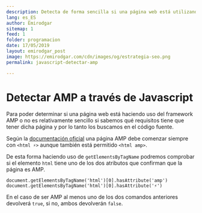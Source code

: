 ```yaml
---
description: Detecta de forma sencilla si una página web está utilizando AMP o no
lang: es_ES
author: Emirodgar
sitemap: 1
feed: 1
folder: programacion
date: 17/05/2019
layout: emirodgar_post
image: https://emirodgar.com/cdn/images/og/estrategia-seo.png
permalink: javascript-detectar-amp

---
```


# Detectar AMP a través de Javascript

Para poder determinar si una página web está haciendo uso del framework AMP o no es relativamente sencillo si sabemos qué requisitos tiene que tener dicha página y por lo tanto los buscamos en el código fuente.

Según la [documentación oficial](https://amp.dev/documentation/guides-and-tutorials/learn/spec/amphtml/?referrer=ampproject.org#required-markup) una página AMP debe comenzar siempre con `<html ⚡>` aunque también está permitido `<html amp>`.

De esta forma haciendo uso de `getElementsByTagName` podremos comprobar si el elemento `html` tiene uno de los dos atributos que confirman que la página es AMP.

    document.getElementsByTagName('html')[0].hasAttribute('amp')
    document.getElementsByTagName('html')[0].hasAttribute('⚡')

En el caso de ser AMP al menos uno de los dos comandos anteriores devolverá `true`, si no, ambos devolverán `false`.
<!--stackedit_data:
eyJoaXN0b3J5IjpbLTExMzg2NzY0OTAsLTE4MTc0NjEzMDVdfQ
==
-->